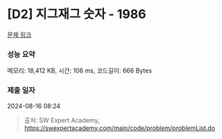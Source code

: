 # [D2] 지그재그 숫자 - 1986 

[문제 링크](https://swexpertacademy.com/main/code/problem/problemDetail.do?contestProbId=AV5PxmBqAe8DFAUq) 

### 성능 요약

메모리: 18,412 KB, 시간: 106 ms, 코드길이: 666 Bytes

### 제출 일자

2024-08-16 08:24



> 출처: SW Expert Academy, https://swexpertacademy.com/main/code/problem/problemList.do